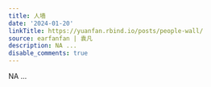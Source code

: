 ```yaml
---
title: 人墙
date: '2024-01-20'
linkTitle: https://yuanfan.rbind.io/posts/people-wall/
source: earfanfan | 袁凡
description: NA ...
disable_comments: true
---
```

NA ...